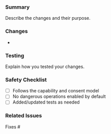 ### Summary
Describe the changes and their purpose.

### Changes
- 

### Testing
Explain how you tested your changes.

### Safety Checklist
- [ ] Follows the capability and consent model
- [ ] No dangerous operations enabled by default
- [ ] Added/updated tests as needed

### Related Issues
Fixes #

